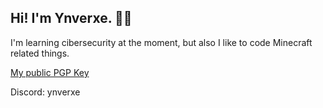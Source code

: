 ## Hi! I'm Ynverxe. 😶‍🌫️
I'm learning cibersecurity at the moment, but also I like to code Minecraft related things.

[My public PGP Key](https://keyserver.ubuntu.com/pks/lookup?op=get&search=0x037437d9e349b2b9)

Discord: ynverxe
